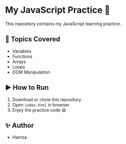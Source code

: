 # My JavaScript Practice 🚀

This repository contains my JavaScript learning practice.

## 📂 Topics Covered
- Variables
- Functions
- Arrays
- Loops
- DOM Manipulation

## ▶️ How to Run
1. Download or clone this repository
2. Open `index.html` in browser
3. Enjoy the practice code 😃

## ✨ Author
- Hamza
